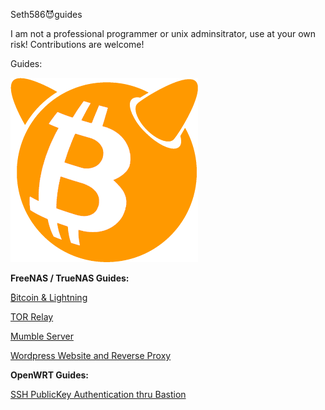 Seth586😈guides

I am not a professional programmer or unix adminsitrator, use at your own risk!
Contributions are welcome!

Guides:

![BitcoinBSD](bitcoin/images/BSDBTC300.png) 

**FreeNAS / TrueNAS Guides:**

[₿itcoin & Lightning️](https://github.com/seth586/guides/blob/master/FreeNAS/bitcoin/README.md)

[TOR Relay](https://github.com/seth586/guides/tree/master/FreeNAS/tor_relay)

[Mumble Server](https://github.com/seth586/guides/blob/master/FreeNAS/mumble/README.md)

[Wordpress Website and Reverse Proxy](https://github.com/seth586/guides/tree/master/FreeNAS/webserver)

**OpenWRT Guides:**

[SSH PublicKey Authentication thru Bastion](https://github.com/seth586/guides/blob/master/OpenWRT/security/README.md)
